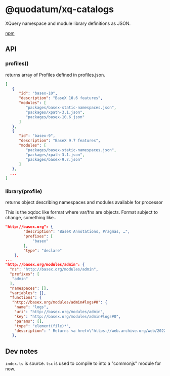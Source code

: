 # @quodatum/xq-catalogs

XQuery namespace and module library definitions as JSON. 

[npm](https://www.npmjs.com/package/@quodatum/xq-catalogs)
## API
### profiles()
returns array of Profiles defined in profiles.json.
```json
[
   {
      "id": "basex-10",
      "description": "BaseX 10.6 features",
      "modules": [
         "packages/basex-static-namespaces.json",
         "packages/xpath-3.1.json",
         "packages/basex-10.6.json"
      ]
   },
   {
      "id": "basex-9",
      "description": "BaseX 9.7 features",
      "modules": [
         "packages/basex-static-namespaces.json",
         "packages/xpath-3.1.json",
         "packages/basex-9.7.json"
      ]
   },
  ...
]
```

### library(profile)
returns object describing namespaces and modules available for processor

This is the xqdoc like format where var/fns are objects. Format subject to change, something like..
```json
"http://basex.org": {
        "description": "BaseX Annotations, Pragmas, …",
        "prefixes": [
            "basex"
        ],
        "type": "declare"
    },
...
"http://basex.org/modules/admin": {
  "ns": "http://basex.org/modules/admin",
  "prefixes": [
   "admin"
  ],
  "namespaces": [],
  "variables": {},
  "functions": {
   "http://basex.org/modules/admin#logs#0": {
    "name": "logs",
    "uri": "http://basex.org/modules/admin",
    "key": "http://basex.org/modules/admin#logs#0",
    "params": [],
    "type": "element(file)*",
    "description": " Returns <a href=\"https://web.archive.org/web/20220623230943/https://docs.basex.org/web/20220623231027/https://docs.basex.org/wiki/Logging\">Logging</a> data compiled by the database or HTTP server: <ul> <li>If no argument is specified, a list of all log files will be returned, including the file size and date.</li> <li>If a <code>$date</code> is specified, the contents of a single log file will be returned.</li> <li>If <code>$merge</code> is set to true, related log entries will be merged. Please note that the merge might not be 100% successful, as log entries may be ambiguous.</li> </ul>"
   },
```
## Dev notes
`index.ts` is source. `tsc` is used to compile to into a "commonjs" module for now.

